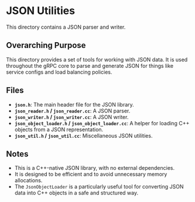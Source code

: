 # JSON Utilities

This directory contains a JSON parser and writer.

## Overarching Purpose

This directory provides a set of tools for working with JSON data. It is used throughout the gRPC core to parse and generate JSON for things like service configs and load balancing policies.

## Files

- **`json.h`**: The main header file for the JSON library.
- **`json_reader.h` / `json_reader.cc`**: A JSON parser.
- **`json_writer.h` / `json_writer.cc`**: A JSON writer.
- **`json_object_loader.h` / `json_object_loader.cc`**: A helper for loading C++ objects from a JSON representation.
- **`json_util.h` / `json_util.cc`**: Miscellaneous JSON utilities.

## Notes

- This is a C++-native JSON library, with no external dependencies.
- It is designed to be efficient and to avoid unnecessary memory allocations.
- The `JsonObjectLoader` is a particularly useful tool for converting JSON data into C++ objects in a safe and structured way.
